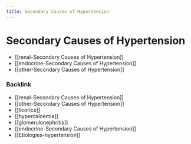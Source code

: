 ```yaml
---
title: Secondary Causes of Hypertension
---
```


# Secondary Causes of Hypertension

- [[renal-Secondary Causes of Hypertension]]
- [[endocrine-Secondary Causes of Hypertension]]
- [[other-Secondary Causes of Hypertension]]

### Backlink

- [[renal-Secondary Causes of Hypertension]]
- [[other-Secondary Causes of Hypertension]]
- [[licorice]]
- [[hypercalcemia]]
- [[glomerulonephritis]]
- [[endocrine-Secondary Causes of Hypertension]]
- [[Etiologies-hypertension]]
